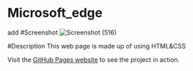 # Microsoft_edge
add
#Screenshot
![Screenshot (516)](https://github.com/sharathshaz/Microsoft_edge/assets/86302222/1c64a107-9cb4-4331-87f7-e85b3bc93dd1)

#Description
This web page is made up of using HTML&CSS


Visit the [GitHub Pages website](https://sharathshaz.github.io/Microsoft_edge/) to see the project in action.
